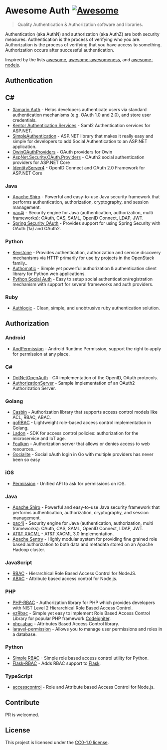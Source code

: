 # Awesome Auth [![Awesome](https://cdn.rawgit.com/sindresorhus/awesome/d7305f38d29fed78fa85652e3a63e154dd8e8829/media/badge.svg)](https://github.com/sindresorhus/awesome)

> Quality Authentication & Authorization software and libraries.

Authentication (aka AuthN) and authorization (aka AuthZ) are both security measures. Authentication is the process of verifying who you are. Authorization is the process of verifying that you have access to something. Authorization occurs after successful authentication.

Inspired by the lists [awesome](https://github.com/sindresorhus/awesome), [awesome-awesomeness](https://github.com/bayandin/awesome-awesomeness), and [awesome-nodejs](https://github.com/sindresorhus/awesome-nodejs).


## Authentication

## C#

- [Xamarin.Auth](https://github.com/xamarin/Xamarin.Auth) - Helps developers authenticate users via standard authentication mechanisms (e.g. OAuth 1.0 and 2.0), and store user credentials.
- [Kentor Authentication Services](https://github.com/KentorIT/authservices) - Saml2 Authentication services for ASP.NET.
- [SimpleAuthentication](https://github.com/SimpleAuthentication/SimpleAuthentication) - ASP.NET library that makes it really easy and simple for developers to add Social Authentication to an ASP.NET application.
- [OwinOAuthProviders](https://github.com/TerribleDev/OwinOAuthProviders) - OAuth providers for Owin
- [AspNet.Security.OAuth.Providers](https://github.com/aspnet-contrib/AspNet.Security.OAuth.Providers) - OAuth2 social authentication providers for ASP.NET Core
- [IdentityServer4](https://github.com/IdentityServer/IdentityServer4) - OpenID Connect and OAuth 2.0 Framework for ASP.NET Core

### Java

- [Apache Shiro](https://github.com/apache/shiro) - Powerful and easy-to-use Java security framework that performs authentication, authorization, cryptography, and session management.
- [pac4j](https://github.com/pac4j/pac4j) - Security engine for Java (authentication, authorization, multi frameworks): OAuth, CAS, SAML, OpenID Connect, LDAP, JWT.
- [Spring Security OAuth](https://github.com/spring-projects/spring-security-oauth) - Provides support for using Spring Security with OAuth (1a) and OAuth2.

### Python

- [Keystone](https://github.com/openstack/keystone) - Provides authentication, authorization and service discovery mechanisms via HTTP primarily for use by projects in the OpenStack family..
- [Authomatic](https://github.com/authomatic/authomatic) - Simple yet powerful authorization & authentication client library for Python web applications.
- [Python Social Auth](https://github.com/python-social-auth/social-core) - Easy to setup social authentication/registration mechanism with support for several frameworks and auth providers.

### Ruby

- [Authlogic](https://github.com/binarylogic/authlogic) - Clean, simple, and unobtrusive ruby authentication solution.

## Authorization

### Android

- [AndPermission](https://github.com/yanzhenjie/AndPermission) - Android Runtime Permission, support the right to apply for permission at any place.

### C#

- [DotNetOpenAuth](https://github.com/DotNetOpenAuth/DotNetOpenAuth) - C# implementation of the OpenID, OAuth protocols.
- [AuthorizationServer](https://github.com/IdentityModel/AuthorizationServer) - Sample implementation of an OAuth2 Authorization Server.

### Golang

- [Casbin](https://github.com/casbin/casbin) - Authorization library that supports access control models like ACL, RBAC, ABAC.
- [goRBAC](https://github.com/mikespook/gorbac) - Lightweight role-based access control implementation in Golang.
- [Ladon](https://github.com/ory/ladon) - SDK for access control policies: authorization for the microservice and IoT age.
- [Foulkon](https://github.com/Tecsisa/foulkon) - Authorization server that allows or denies access to web resources..
- [Gocialite](https://github.com/danilopolani/gocialite) - Social oAuth login in Go with multiple providers has never been so easy

### iOS

- [Permission](https://github.com/delba/Permission) - Unified API to ask for permissions on iOS.

### Java

- [Apache Shiro](https://github.com/apache/shiro) - Powerful and easy-to-use Java security framework that performs authentication, authorization, cryptography, and session management.
- [pac4j](https://github.com/pac4j/pac4j) - Security engine for Java (authentication, authorization, multi frameworks): OAuth, CAS, SAML, OpenID Connect, LDAP, JWT.
- [AT&T XACML](https://github.com/att/XACML) - AT&T XACML 3.0 Implementation.
- [Apache Sentry](https://github.com/apache/sentry) - Highly modular system for providing fine grained role based authorization to both data and metadata stored on an Apache Hadoop cluster.

### JavaScript

- [RBAC](https://github.com/CherryProjects/rbac) - Hierarchical Role Based Access Control for NodeJS.
- [ABAC](https://github.com/vovantics/abac) - Attribute based access control for Node.js.

### PHP

- [PHP-RBAC](https://github.com/OWASP/rbac) - Authorization library for PHP which provides developers with NIST Level 2 Hierarchical Role Based Access Control.
- [ezRbac](https://github.com/xiidea/ezRbac) - Simple yet easy to implement Role Based Access Control Library for popular PHP framework [Codeigniter](https://github.com/bcit-ci/CodeIgniter).
- [php-abac](https://github.com/Kilix/php-abac) - Attributes Based Access Control library.
- [laravel-permission](https://github.com/spatie/laravel-permission) - Allows you to manage user permissions and roles in a database.

### Python

- [Simple RBAC](https://github.com/tonyseek/simple-rbac) - Simple role based access control utility for Python.
- [Flask-RBAC](https://github.com/shonenada/flask-rbac) - Adds RBAC support to [Flask](https://github.com/pallets/flask).

### TypeScript

- [accesscontrol](https://github.com/onury/accesscontrol) - Role and Attribute based Access Control for Node.js.

## Contribute

PR is welcomed.

## License

This project is licensed under the [CC0-1.0 license](https://github.com/casbin/awesome-auth/blob/master/LICENSE).
